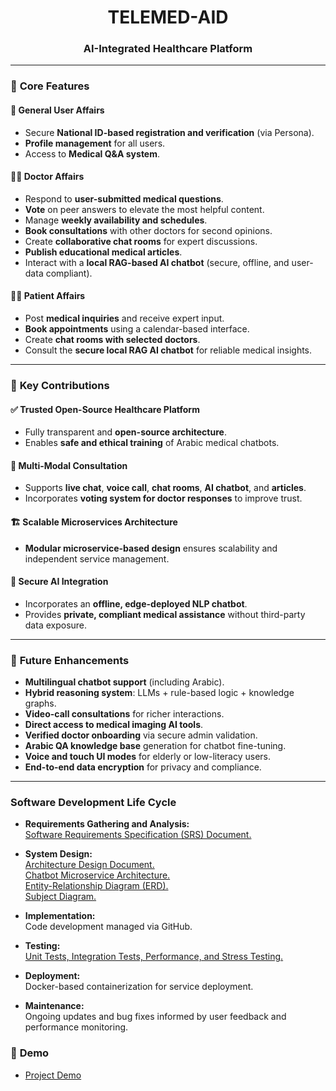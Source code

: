 <center>
  <h1><b>TELEMED-AID</b></h1>
  <h3><b>AI-Integrated Healthcare Platform</b></h3>
</center>

---

### 🔑 **Core Features**
#### 🏥 General User Affairs
- Secure **National ID-based registration and verification** (via Persona).
- **Profile management** for all users.
- Access to **Medical Q&A system**.

#### 👨‍⚕️ Doctor Affairs
- Respond to **user-submitted medical questions**.
- **Vote** on peer answers to elevate the most helpful content.
- Manage **weekly availability and schedules**.
- **Book consultations** with other doctors for second opinions.
- Create **collaborative chat rooms** for expert discussions.
- **Publish educational medical articles**.
- Interact with a **local RAG-based AI chatbot** (secure, offline, and user-data compliant).

#### 🧑‍🦱 Patient Affairs
- Post **medical inquiries** and receive expert input.
- **Book appointments** using a calendar-based interface.
- Create **chat rooms with selected doctors**.
- Consult the **secure local RAG AI chatbot** for reliable medical insights.

---

### 🧩 **Key Contributions**

#### ✅ Trusted Open-Source Healthcare Platform
- Fully transparent and **open-source architecture**.
- Enables **safe and ethical training** of Arabic medical chatbots.

#### 🔄 Multi-Modal Consultation
- Supports **live chat**, **voice call**, **chat rooms**, **AI chatbot**, and **articles**.
- Incorporates **voting system for doctor responses** to improve trust.

#### 🏗️ Scalable Microservices Architecture
- **Modular microservice-based design** ensures scalability and independent service management.

#### 🧠 Secure AI Integration
- Incorporates an **offline, edge-deployed NLP chatbot**.
- Provides **private, compliant medical assistance** without third-party data exposure.

---
### 🚀 **Future Enhancements**
- **Multilingual chatbot support** (including Arabic).
- **Hybrid reasoning system**: LLMs + rule-based logic + knowledge graphs.
- **Video-call consultations** for richer interactions.
- **Direct access to medical imaging AI tools**.
- **Verified doctor onboarding** via secure admin validation.
- **Arabic QA knowledge base** generation for chatbot fine-tuning.
- **Voice and touch UI modes** for elderly or low-literacy users.
- **End-to-end data encryption** for privacy and compliance.
---
### **Software Development Life Cycle**

- **Requirements Gathering and Analysis:**  
  [Software Requirements Specification (SRS) Document.](https://drive.google.com/file/d/1k8RanWtrldkjsjuExF4FvQHxNoppYNuQ/view?usp=sharing)

- **System Design:**  
  [Architecture Design Document.](https://drive.google.com/file/d/13ptE9iYavjh75zJDCXslDRMkBYk9mVBV/view)  
  [Chatbot Microservice Architecture.](https://drive.google.com/file/d/1OmadauxceWrV6wQbGHiIBdc-7NWpk7Re/view)  
  [Entity-Relationship Diagram (ERD).](https://drive.google.com/file/d/1OEWKOWi2qZIkOSyW1HmzFTLPa9-UfaPx/view)  
  [Subject Diagram.](https://drive.google.com/file/d/1v5S5iSuKZPubiW7AKb5pGsJaVtDnlevZ/view)

- **Implementation:**  
  Code development managed via GitHub.

- **Testing:**  
  [Unit Tests, Integration Tests, Performance, and Stress Testing.](https://drive.google.com/file/d/1Gcw9et-B9fs37qYKO3RtiTNqOcgfhc2V/view)

- **Deployment:**  
  Docker-based containerization for service deployment.

- **Maintenance:**  
  Ongoing updates and bug fixes informed by user feedback and performance monitoring.
### 🎥 **Demo**
- [Project Demo](https://drive.google.com/file/d/1u7evEHnhtIvuFaB6-7lu2DMlBIG8EIH2/view?usp=sharing)
